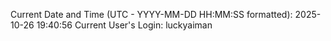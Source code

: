 Current Date and Time (UTC - YYYY-MM-DD HH:MM:SS formatted): 2025-10-26 19:40:56
Current User's Login: luckyaiman
